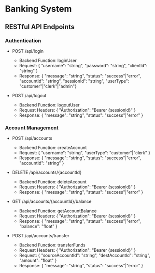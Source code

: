 # Banking System

## RESTful API Endpoints

### Authentication

- POST /api/login

  - Backend Function: loginUser
  - Request: { "username": "string", "password": "string", "clientId": "string" }
  - Response: { "message": "string", "status": "success"|"error", "accountId": "string", "sessionId": "string", "userType": "customer"|"clerk"|"admin"}

- POST /api/logout
  - Backend Function: logoutUser
  - Request Headers: { "Authorization": "Bearer {sessionId}" }
  - Response: { "message": "string", "status": "success"|"error" }

### Account Management

- POST /api/accounts

  - Backend Function: createAccount
  - Request: { "username": "string", "userType": "customer"|"clerk" }
  - Response: { "message": "string", "status": "success"|"error", "accountId": "string" }

- DELETE /api/accounts/{accountId}

  - Backend Function: deleteAccount
  - Request Headers: { "Authorization": "Bearer {sessionId}" }
  - Response: { "message": "string", "status": "success"|"error" }

- GET /api/accounts/{accountId}/balance

  - Backend Function: getAccountBalance
  - Request Headers: { "Authorization": "Bearer {sessionId}" }
  - Response: { "message": "string", "status": "success"|"error", "balance": "float" }

- POST /api/accounts/transfer
  - Backend Function: transferFunds
  - Request Headers: { "Authorization": "Bearer {sessionId}" }
  - Request: { "sourceAccountId": "string", "destAccountId": "string", "amount": "float" }
  - Response: { "message": "string", "status": "success"|"error" }
